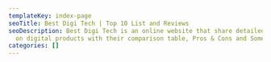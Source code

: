 ```yaml
---
templateKey: index-page
seoTitle: Best Digi Tech | Top 10 List and Reviews
seoDescription: Best Digi Tech is an online website that share detailed reviews
  on digital products with their comparison table, Pros & Cons and Some FAQ's.
categories: []
---
```

